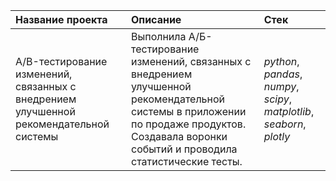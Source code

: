 | Название проекта | Описание  |  Стек |
| :------------------- | :----------------------------------------- |:---------------------------|
| A/B-тестирование изменений, связанных с внедрением улучшенной рекомендательной системы | Выполнила А/Б-тестирование изменений, связанных с внедрением улучшенной рекомендательной системы в приложении по продаже продуктов. Создавала воронки событий и проводила статистические тесты. | *python*, *pandas*, *numpy*, *scipy*, *matplotlib*, *seaborn*, *plotly*|


